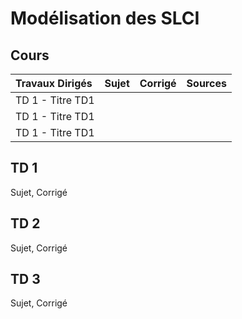 # Modélisation des SLCI

## Cours

| Travaux Dirigés | Sujet | Corrigé | Sources  |
| :-------------- | :---: | :------: | :-----: |
| TD 1 - Titre TD1| | | |
| TD 1 - Titre TD1| | | |
| TD 1 - Titre TD1| | | |



## TD 1
Sujet, Corrigé

## TD 2
Sujet, Corrigé

## TD 3
Sujet, Corrigé


